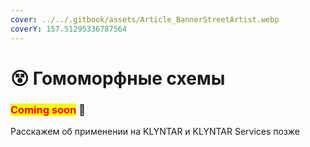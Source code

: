 ```yaml
---
cover: ../../.gitbook/assets/Article_BannerStreetArtist.webp
coverY: 157.51295336787564
---
```


# 😵 Гомоморфные схемы

### <mark style="color:red;">**Coming soon**</mark> 👻

Расскажем об применении на KLYNTAR и KLYNTAR Services позже
